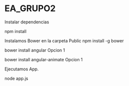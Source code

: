 # EA_GRUPO2


Instalar dependencias

npm install

Instalamos Bower en la carpeta Public npm install -g bower

bower install angular Opcion 1

bower install angular-animate Opcion 1

Ejecutamos App.

node app.js